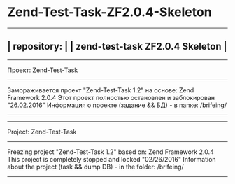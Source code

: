 # Zend-Test-Task-ZF2.0.4-Skeleton

 -----------------------------------
| repository:                       |
|   zend-test-task ZF2.0.4 Skeleton |
 -----------------------------------

_______________________________________________________________________________
Проект: Zend-Test-Task
_______________________________________________________________________________
Замораживается проект "Zend-Test-Task 1.2" на основе: Zend Framework 2.0.4
Этот проект полностью остановлен и заблокирован "26.02.2016"
Информация о проекте (задание && БД) - в папке: /brifeing/
_______________________________________________________________________________

_______________________________________________________________________________

Project: Zend-Test-Task
_______________________________________________________________________________

Freezing project "Zend-Test-Task 1.2" based on: Zend Framework 2.0.4
This project is completely stopped and locked "02/26/2016"
Information about the project (task && dump DB) - in the folder: /brifeing/
_______________________________________________________________________________

